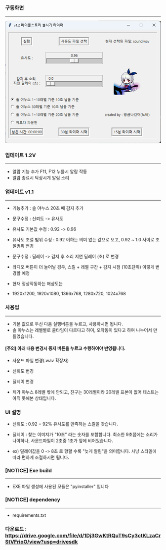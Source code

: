 ### 구동화면
---
![img.png](img.png)

### 업데이트 1.2V
---
* 알람 기능 추가 F11, F12 누를시 알람 작동
* 알람 종료시 탁상시계 알림 소리

### 업데이트 v1.1
---
* 기능추가 : 솔 야누스 20초 때 감지 추가
* 문구수정 : 신뢰도 -> 유사도
* 유사도 기본값 수정 : 0.92 -> 0.96
* 유사도 조절 범위 수정 : 0.92 이하는 의미 없는 값으로 보고, 0.92 ~ 1.0 사이로 조절범위 변경
* 문구수정 : 딜레이 -> 감지 후 소리 지연 딜레이 (초) 로 변경

* 라디오 버튼이 더 늘어날 경우, 스킬 + 레벨 구간 + 감지 시점 (10초단위) 이렇게 변경할 예정
* 현재 정상작동하는 해상도는
* 1920x1200, 1920x1080, 1366x768, 1280x720, 1024x768

### 사용법 
---
* 기본 값으로 두신 다음 실행버튼을 누르고, 사용하시면 됩니다.
* 솔 야누스는 레벨별로 쿨타임이 다르다고 하여, 오작동이 있다고 하여 나누어서 만들었습니다.

#### [주의] 아래 내용 변경시 중지 버튼을 누르고 수행하여야 반영됩니다.
* 사운드 파일 변경(.wav 확장자)
* 신뢰도 변경
* 딜레이 변경

* 제가 야누스 8레벨 밖에 안되고, 친구는 30레벨이라 20레벨 표본이 없어 테스트는 아직 못해본 상태입니다.
  
### UI 설명

* 신뢰도 : 0.92 = 92% 유사도를 만족하는 스킬을 찾습니다.

* 딜레이 : 찾는 이미지가 "10초" 라는 숫자를 포함합니다. 최소한 9초쯤에는 소리가나야하나, 사운드파일이 2초중 1초가 앞에 비어있습니다.

* ex) 딜레이값을 0 -> 8초 로 향할 수록 "늦게 알림"을 의미합니다. 사냥 스타일에 따라 편하게 조절하시면 됩니다.


### [NOTICE] Exe build
---
* EXE 파일 생성에 사용된 모듈은 "pyinstaller" 입니다

### [NOTICE] dependency
---
* requirements.txt
  
### 다운로드 : https://drive.google.com/file/d/1Dj3GwKtRQuT9sCy3ctKLzaCrStVFrioO/view?usp=drivesdk






